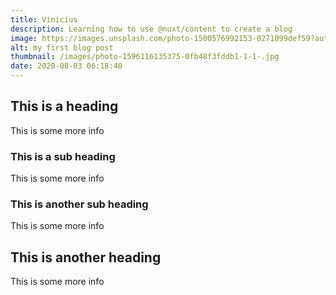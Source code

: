 ```yaml
---
title: Vinicius
description: Learning how to use @nuxt/content to create a blog
image: https://images.unsplash.com/photo-1500576992153-0271099def59?auto=format&fit=crop&w=1000&q=50
alt: my first blog post
thumbnail: /images/photo-1596116135375-0fb48f3fddb1-1-1-.jpg
date: 2020-08-03 06:18:40
---
```


## This is a heading

This is some more info

### This is a sub heading

This is some more info

### This is another sub heading

This is some more info

## This is another heading

This is some more info
